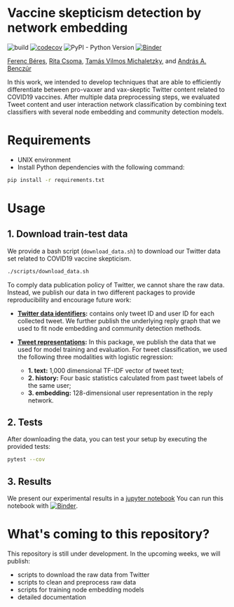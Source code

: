 # Vaccine skepticism detection by network embedding

![build](https://github.com/ferencberes/covid-vaccine-network/actions/workflows/main.yml/badge.svg)
[![codecov](https://codecov.io/gh/ferencberes/covid-vaccine-network/branch/main/graph/badge.svg?token=B2D3JHO2K3)](https://codecov.io/gh/ferencberes/covid-vaccine-network)
![PyPI - Python Version](https://img.shields.io/pypi/pyversions/django)
[![Binder](https://mybinder.org/badge_logo.svg)](https://mybinder.org/v2/gh/ferencberes/cid-vaccine-network/HEAD?filepath=ipython%2FVaxxerModelResults.ipynb)

[Ferenc Béres](https://github.com/ferencberes), [Rita Csoma](https://github.com/csomarita), [Tamás Vilmos Michaletzky](https://github.com/tmichaletzky), and [András A. Benczúr](https://mi.nemzetilabor.hu/people/andras-benczur)


In this work, we intended to develop techniques that are able to efficiently differentiate between pro-vaxxer and vax-skeptic Twitter content related to COVID19 vaccines. After multiple data preprocessing steps, we evaluated Tweet content and user interaction network classification by combining text classifiers with several node embedding and community detection
models.

# Requirements

- UNIX environment
- Install Python dependencies with the following command:

```bash
pip install -r requirements.txt
```

# Usage

## 1. Download train-test data

We provide a bash script (`download_data.sh`) to download our Twitter data set related to COVID19 vaccine skepticism.

```bash
./scripts/download_data.sh
```

To comply data publication policy of Twitter, we cannot share the raw data. Instead, we publish our data in two different packages to provide reproducibility and encourage future work:

- **[Twitter data identifiers]():** contains only tweet ID and user ID for each collected tweet. We further publish the underlying reply graph that we used to fit node embedding and community detection methods. 

- **[Tweet representations](http://info.ilab.sztaki.hu/~fberes/covid_vaccine_data/covid_vaxxer_representations_2021-09-24.zip):** In this package, we publish the data that we used for model training and evaluation. For tweet classification, we used the following three modalities with logistic regression:

   * **1. text:** 1,000 dimensional TF-IDF vector of tweet text;
   * **2. history:** Four basic statistics calculated from past tweet labels of the same user;
   * **3. embedding:** 128-dimensional user representation in the reply network.

## 2. Tests

After downloading the data, you can test your setup by executing the provided tests:

```bash
pytest --cov
```

## 3. Results

We present our experimental results in a [jupyter notebook](ipython/VaxxerModelResults.ipynb)
You can run this notebook with [![Binder](https://mybinder.org/badge_logo.svg)](https://mybinder.org/v2/gh/ferencberes/cid-vaccine-network/HEAD?filepath=ipython%2FVaxxerModelResults.ipynb).

# What's coming to this repository?

This repository is still under development. In the upcoming weeks, we will publish:
- scripts to download the raw data from Twitter
- scripts to clean and preprocess raw data
- scripts for training node embedding models
- detailed documentation
